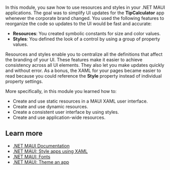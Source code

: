 In this module, you saw how to use resources and styles in your .NET MAUI applications. The goal was to simplify UI updates for the **TipCalculator** app whenever the corporate brand changed. You used the following features to reorganize the code so updates to the UI would be fast and accurate:

- **Resources**: You created symbolic constants for size and color values.
- **Styles**: You defined the look of a control by using a group of property values.

Resources and styles enable you to centralize all the definitions that affect the branding of your UI. These features make it easier to achieve consistency across all UI elements. They also let you make updates quickly and without error. As a bonus, the XAML for your pages became easier to read because you could reference the **Style** property instead of individual property settings.

More specifically, in this module you learned how to:

- Create and use static resources in a MAUI XAML user interface.
- Create and use dynamic resources.
- Create a consistent user interface by using styles.
- Create and use application-wide resources.

## Learn more

- [.NET MAUI Documentation](/dotnet/maui)
- [.NET MAUI: Style apps using XAML](/dotnet/maui/user-interface/styles/xaml)
- [.NET MAUI: Fonts](/dotnet/maui/user-interface/fonts)
- [.NET MAUI: Theme an app](/dotnet/maui/user-interface/theming)
